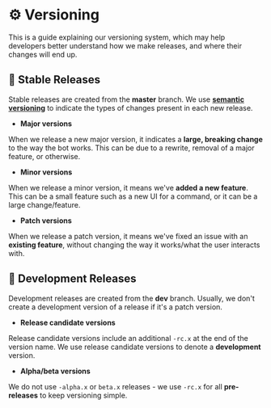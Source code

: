 # ⚙️ Versioning

This is a guide explaining our versioning system, which may help developers better understand how we make releases, and where their changes will end up.

## 🔧 Stable Releases

Stable releases are created from the **master** branch. We use **[semantic versioning](https://semver.org/)** to indicate the types of changes present in each new release.

- **Major versions**

When we release a new major version, it indicates a **large, breaking change** to the way the bot works. This can be due to a rewrite, removal of a major feature, or otherwise.

- **Minor versions**

When we release a minor version, it means we've **added a new feature**. This can be a small feature such as a new UI for a command, or it can be a large change/feature.

- **Patch versions**

When we release a patch version, it means we've fixed an issue with an **existing feature**, without changing the way it works/what the user interacts with.

## 🔨 Development Releases

Development releases are created from the **dev** branch. Usually, we don't create a development version of a release if it's a patch version.

- **Release candidate versions**

Release candidate versions include an additional `-rc.x` at the end of the version name. We use release candidate versions to denote a **development** version.

- **Alpha/beta versions**

We do not use `-alpha.x` or `beta.x` releases - we use `-rc.x` for all **pre-releases** to keep versioning simple.
